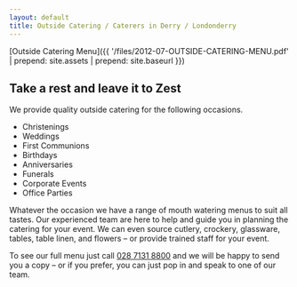 ```yaml
---
layout: default
title: Outside Catering / Caterers in Derry / Londonderry
---
```


[Outside Catering Menu]({{ '/files/2012-07-OUTSIDE-CATERING-MENU.pdf' | prepend: site.assets | prepend: site.baseurl }})

## Take a rest and leave it to Zest

We provide quality outside catering for the following occasions.

* Christenings
* Weddings
* First Communions
* Birthdays
* Anniversaries
* Funerals
* Corporate Events
* Office Parties

Whatever the occasion we have a range of mouth watering menus to suit all
tastes. Our experienced team are here to help and guide you in planning the
catering for your event. We can even source cutlery, crockery, glassware,
tables, table linen, and flowers – or provide trained staff for your event.

To see our full menu just call [028 7131 8800](tel:+442871318800) and we will be
happy to send you a copy – or if you prefer, you can just pop in and speak to
one of our team.